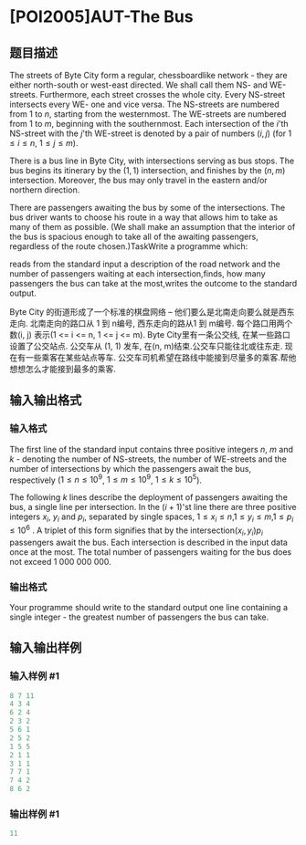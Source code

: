 # [POI2005]AUT-The Bus

## 题目描述

The streets of Byte City form a regular, chessboardlike network - they are either north-south or west-east directed. We shall call them NS- and WE-streets. Furthermore, each street crosses the whole city. Every NS-street intersects every WE- one and vice versa. The NS-streets are numbered from $1$ to $n$, starting from the westernmost. The WE-streets are numbered from $1$ to $m$, beginning with the southernmost. Each intersection of the $i$'th NS-street with the $j$'th WE-street is denoted by a pair of numbers $(i,j)$ (for $1\le i\le n$, $1\le j\le m$).

There is a bus line in Byte City, with intersections serving as bus stops. The bus begins its itinerary by the $(1,1)$ intersection, and finishes by the $(n,m)$ intersection. Moreover, the bus may only travel in the eastern and/or northern direction.

There are passengers awaiting the bus by some of the intersections. The bus driver wants to choose his route in a way that allows him to take as many of them as possible. (We shall make an assumption that the interior of the bus is spacious enough to take all of the awaiting passengers, regardless of the route chosen.)TaskWrite a programme which:

reads from the standard input a description of the road network and the number of passengers waiting at each intersection,finds, how many passengers the bus can take at the most,writes the outcome to the standard output.

Byte City 的街道形成了一个标准的棋盘网络 – 他们要么是北南走向要么就是西东走向. 北南走向的路口从 1 到 n编号, 西东走向的路从1 到 m编号. 每个路口用两个数(i, j) 表示(1 <= i <= n, 1 <= j <= m). Byte City里有一条公交线, 在某一些路口设置了公交站点. 公交车从 (1, 1) 发车, 在(n, m)结束.公交车只能往北或往东走. 现在有一些乘客在某些站点等车. 公交车司机希望在路线中能接到尽量多的乘客.帮他想想怎么才能接到最多的乘客.

## 输入输出格式

### 输入格式

The first line of the standard input contains three positive integers $n$, $m$ and $k$ - denoting the number of NS-streets, the number of WE-streets and the number of intersections by which the passengers await the bus, respectively ($1\le n\le 10^9$, $1\le m\le 10^9$, $1\le k\le 10^5$).

The following $k$ lines describe the deployment of passengers awaiting the bus, a single line per intersection. In the $(i+1)$'st line there are three positive integers $x_i$, $y_i$ and $p_i$, separated by single spaces, $1\le x_i\le n$,$1\le y_i\le m$,$1\le p_i\le 10^6$ . A triplet of this form signifies that by the intersection$(x_i,y_i)p_i$ passengers await the bus. Each intersection is described in the input data once at the most. The total number of passengers waiting for the bus does not exceed $1\ 000\ 000\ 000$.

### 输出格式

Your programme should write to the standard output one line containing a single integer - the greatest number of passengers the bus can take.

## 输入输出样例

### 输入样例 #1

```cpp
8 7 11
4 3 4
6 2 4
2 3 2
5 6 1
2 5 2
1 5 5
2 1 1
3 1 1
7 7 1
7 4 2
8 6 2
```


### 输出样例 #1

```cpp
11
```


